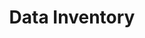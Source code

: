 ---
schema: default
title: Data Inventory
organization: Performance & Analytics
notes: >-
  Inventory of datasets targeted for release on the Open Data Portal and
  provided on <a href="http://www.datasd.org/inventory"
  target="_blank">DataSD.org</a> for voting.  This is <strong>not</strong> a
  list of datasets currently published, and we still a lot of work ahead of us
  to extract and structure them.  To read more about the inventory and the
  process, please see <a href="http://www.datasd.org/inventory"
  target="_blank">DataSD.org</a>.
resources:
  - name: DataSD.org Data Inventory
    url: >-
      https://datasd-prod.s3.amazonaws.com/inventory/open_data_inventory_datasd.csv
    format: csv
license: 'http://www.opendefinition.org/licenses/odc-pddl'
category:
  - City Management
maintainer: City of San Diego
maintainer_email: data@sandiego.gov
---